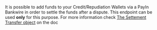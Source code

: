 It is possible to add funds to your Credit/Repudiation Wallets via a PayIn Bankwire in order to settle the funds after a dispute.
This endpoint can be used **only** for this purpose.
For more information check [The Settement Transfer object](https://docs.mangopay.com/endpoints/v2.01/settlement-transfers#e237_the-settlement-transfer-object) on the doc